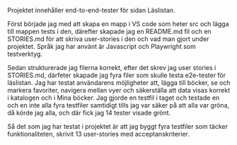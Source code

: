 Projektet innehåller end-to-end-tester för sidan Läslistan.

Först började jag med att skapa en mapp i VS code som heter src och lägga till mappen tests i den, därefter skapade jag en README.md fil och en STORIES.md för att skriva user-stories i den och vad man gjort under projektet. Språk jag har använt är Javascript och Playwright som testverktyg. 

Sedan strukturerade jag filerna korrekt, efter det skrev jag user stories i STORIES.md, därfeter skapade jag fyra filer som skulle testa e2e-tester för läslistan. Jag har testat användarens möjligheter att, lägga till böcker, se och markera favoriter, navigera mellan vyer och säkerställa att data visas korrekt i katalogen och i Mina böcker. Jag gjorde en testfil i taget och testade en och en inte alla fyra testfiler samtidigt tills jag var säker på att alla var gröna, då körde jag alla, och där fick jag 14 tester visade grönt.

Så det som jag har testat i projektet är att jag byggt fyra testfiler som täcker funktionaliteten, skrivit 13 user-stories med acceptanskriterier.